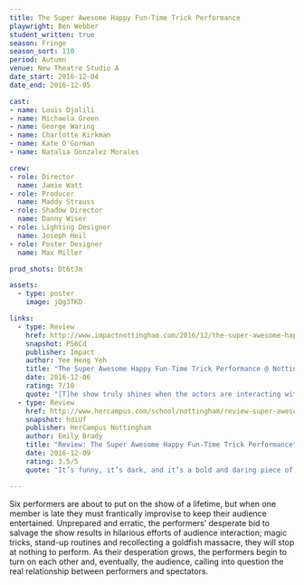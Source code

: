 ```yaml
---
title: The Super Awesome Happy Fun-Time Trick Performance
playwright: Ben Webber
student_written: true
season: Fringe
season_sort: 110
period: Autumn
venue: New Theatre Studio A
date_start: 2016-12-04
date_end: 2016-12-05

cast:
- name: Louis Djalili
- name: Michaela Green
- name: George Waring
- name: Charlotte Kirkman
- name: Kate O'Gorman
- name: Natalia Gonzalez Morales

crew:
- role: Director
  name: Jamie Watt
- role: Producer
  name: Maddy Strauss
- role: Shadow Director
  name: Danny Wiser
- role: Lighting Designer
  name: Joseph Heil
- role: Poster Designer
  name: Max Miller

prod_shots: Dt6tJm

assets:
  - type: poster
    image: jQg3TKD

links:
  - type: Review
    href: http://www.impactnottingham.com/2016/12/the-super-awesome-happy-fun-time-trick-performance-nottingham-new-theatre/
    snapshot: P56Cd
    publisher: Impact
    author: Yee Heng Yeh
    title: "The Super Awesome Happy Fun-Time Trick Performance @ Nottingham New Theatre"
    date: 2016-12-06
    rating: 7/10
    quote: "[T]he show truly shines when the actors are interacting with and playing off one another, be it screaming expletives in someone’s face, struggling for the spotlight, or coming together for a dance or pose or magic trick."
  - type: Review
    href: http://www.hercampus.com/school/nottingham/review-super-awesome-happy-fun-time-trick-performance
    snapshot: hdiUf
    publisher: HerCampus Nottingham
    author: Emily Brady
    title: "Review: The Super Awesome Happy Fun-Time Trick Performance"
    date: 2016-12-09
    rating: 3.5/5
    quote: "It’s funny, it’s dark, and it’s a bold and daring piece of Fringe theatre."

---
```


Six performers are about to put on the show of a lifetime, but when one member is late they must frantically improvise to keep their audience entertained. Unprepared and erratic, the performers’ desperate bid to salvage the show results in hilarious efforts of audience interaction; magic tricks, stand-up routines and recollecting a goldfish massacre, they will stop at nothing to perform. As their desperation grows, the performers begin to turn on each other and, eventually, the audience, calling into question the real relationship between performers and spectators.

